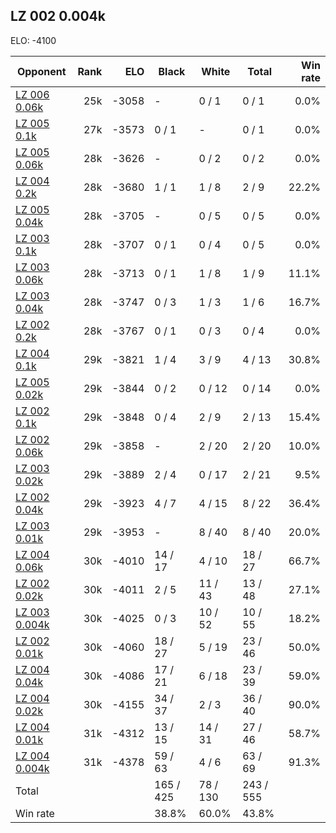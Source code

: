 ## LZ 002 0.004k ##

ELO: -4100

Opponent | Rank | ELO | Black | White | Total | Win rate
---------|-----:|----:|-------|-------|-------|-------:
[LZ 006 0.06k](LZ%20006%200.06k.md) | 25k | -3058 | - | 0 / 1 | 0 / 1 | 0.0%
[LZ 005 0.1k](LZ%20005%200.1k.md) | 27k | -3573 | 0 / 1 | - | 0 / 1 | 0.0%
[LZ 005 0.06k](LZ%20005%200.06k.md) | 28k | -3626 | - | 0 / 2 | 0 / 2 | 0.0%
[LZ 004 0.2k](LZ%20004%200.2k.md) | 28k | -3680 | 1 / 1 | 1 / 8 | 2 / 9 | 22.2%
[LZ 005 0.04k](LZ%20005%200.04k.md) | 28k | -3705 | - | 0 / 5 | 0 / 5 | 0.0%
[LZ 003 0.1k](LZ%20003%200.1k.md) | 28k | -3707 | 0 / 1 | 0 / 4 | 0 / 5 | 0.0%
[LZ 003 0.06k](LZ%20003%200.06k.md) | 28k | -3713 | 0 / 1 | 1 / 8 | 1 / 9 | 11.1%
[LZ 003 0.04k](LZ%20003%200.04k.md) | 28k | -3747 | 0 / 3 | 1 / 3 | 1 / 6 | 16.7%
[LZ 002 0.2k](LZ%20002%200.2k.md) | 28k | -3767 | 0 / 1 | 0 / 3 | 0 / 4 | 0.0%
[LZ 004 0.1k](LZ%20004%200.1k.md) | 29k | -3821 | 1 / 4 | 3 / 9 | 4 / 13 | 30.8%
[LZ 005 0.02k](LZ%20005%200.02k.md) | 29k | -3844 | 0 / 2 | 0 / 12 | 0 / 14 | 0.0%
[LZ 002 0.1k](LZ%20002%200.1k.md) | 29k | -3848 | 0 / 4 | 2 / 9 | 2 / 13 | 15.4%
[LZ 002 0.06k](LZ%20002%200.06k.md) | 29k | -3858 | - | 2 / 20 | 2 / 20 | 10.0%
[LZ 003 0.02k](LZ%20003%200.02k.md) | 29k | -3889 | 2 / 4 | 0 / 17 | 2 / 21 | 9.5%
[LZ 002 0.04k](LZ%20002%200.04k.md) | 29k | -3923 | 4 / 7 | 4 / 15 | 8 / 22 | 36.4%
[LZ 003 0.01k](LZ%20003%200.01k.md) | 29k | -3953 | - | 8 / 40 | 8 / 40 | 20.0%
[LZ 004 0.06k](LZ%20004%200.06k.md) | 30k | -4010 | 14 / 17 | 4 / 10 | 18 / 27 | 66.7%
[LZ 002 0.02k](LZ%20002%200.02k.md) | 30k | -4011 | 2 / 5 | 11 / 43 | 13 / 48 | 27.1%
[LZ 003 0.004k](LZ%20003%200.004k.md) | 30k | -4025 | 0 / 3 | 10 / 52 | 10 / 55 | 18.2%
[LZ 002 0.01k](LZ%20002%200.01k.md) | 30k | -4060 | 18 / 27 | 5 / 19 | 23 / 46 | 50.0%
[LZ 004 0.04k](LZ%20004%200.04k.md) | 30k | -4086 | 17 / 21 | 6 / 18 | 23 / 39 | 59.0%
[LZ 004 0.02k](LZ%20004%200.02k.md) | 30k | -4155 | 34 / 37 | 2 / 3 | 36 / 40 | 90.0%
[LZ 004 0.01k](LZ%20004%200.01k.md) | 31k | -4312 | 13 / 15 | 14 / 31 | 27 / 46 | 58.7%
[LZ 004 0.004k](LZ%20004%200.004k.md) | 31k | -4378 | 59 / 63 | 4 / 6 | 63 / 69 | 91.3%
Total | | | 165 / 425 | 78 / 130 | 243 / 555 | 
Win rate| | | 38.8% | 60.0% | 43.8% | 
